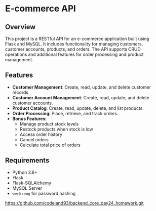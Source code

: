 # E-commerce API

## Overview

This project is a RESTful API for an e-commerce application built using Flask and MySQL. It includes functionality for managing customers, customer accounts, products, and orders. The API supports CRUD operations and additional features for order processing and product management.

## Features

- **Customer Management**: Create, read, update, and delete customer records.
- **Customer Account Management**: Create, read, update, and delete customer accounts.
- **Product Catalog**: Create, read, update, delete, and list products.
- **Order Processing**: Place, retrieve, and track orders.
- **Bonus Features**: 
  - Manage product stock levels
  - Restock products when stock is low
  - Access order history
  - Cancel orders
  - Calculate total price of orders

## Requirements

- Python 3.8+
- Flask
- Flask-SQLAlchemy
- MySQL Server
- `werkzeug` for password hashing


https://github.com/codeland93/backend_core_day24_homework.git

